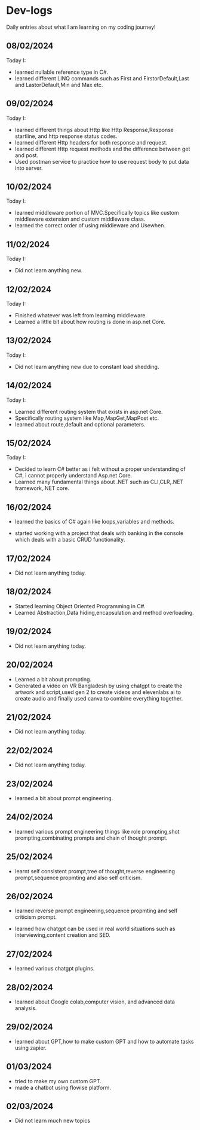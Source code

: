 # Dev-logs

Daily entries about what I am learning on my coding journey!

<h2>08/02/2024</h2>

Today I:

- learned nullable reference type in C#.
- learned different LINQ commands such as First and FirstorDefault,Last and LastorDefault,Min and Max etc.

<h2>09/02/2024</h2>

Today I:

- learned different things about Http like Http Response,Response startline, and http response status codes.
- learned different Http headers for both response and request.
- learned different Http request methods and the difference between get and post.
- Used postman service to practice how to use request body to put data into server.

<h2>10/02/2024</h2>

Today I:

- learned middleware portion of MVC.Specifically topics like custom middleware extension and custom middleware class.
- learned the correct order of using middleware and Usewhen.

<h2>11/02/2024</h2>

Today I:

- Did not learn anything new.

<h2>12/02/2024</h2>

Today I:

- Finished whatever was left from learning middleware.
- Learned a little bit about how routing is done in asp.net Core.

<h2>13/02/2024</h2>

Today I:

- Did not learn anything new due to constant load shedding.

<h2>14/02/2024</h2>

Today I:

- Learned different routing system that exists in asp.net Core.
- Specifically routing system like Map,MapGet,MapPost etc.
- learned about route,default and optional parameters.

<h2>15/02/2024</h2>

Today I:

- Decided to learn C# better as i felt without a proper understanding of C#, i cannot properly understand Asp.net Core.
- Learned many fundamental things about .NET such as CLI,CLR,.NET framework,.NET core.

<h2>16/02/2024</h2>

- learned the basics of C# again like loops,variables and methods.

- started working with a project that deals with banking in the console which deals with a basic CRUD functionality.

<h2>17/02/2024</h2>

- Did not learn anything today.

<h2>18/02/2024</h2>

- Started learning Object Oriented Programming in C#.
- Learned Abstraction,Data hiding,encapsulation and method overloading.

<h2>19/02/2024</h2>

- Did not learn anything today.

<h2>20/02/2024</h2>

- Learned a bit about prompting.
- Generated a video on VR Bangladesh by using chatgpt to create the artwork and script,used gen 2 to create videos and elevenlabs ai to create audio and finally used canva to combine everything together.

<h2>21/02/2024</h2>

- Did not learn anything today.

<h2>22/02/2024</h2>

- Did not learn anything today.

<h2>23/02/2024</h2>

- learned a bit about prompt engineering.

<h2>24/02/2024</h2>

- learned various prompt engineering things like role prompting,shot prompting,combinating prompts and chain of thought prompt.

<h2>25/02/2024</h2>

- learnt self consistent prompt,tree of thought,reverse engineering prompt,sequence propmting and also self criticism.

<h2>26/02/2024</h2>

- learned reverse prompt engineering,sequence propmting and self criticism prompt.

- learned how chatgpt can be used in real world situations such as interviewing,content creation and SE0.

<h2>27/02/2024</h2>

- learned various chatgpt plugins.

<h2>28/02/2024</h2>

- learned about Google colab,computer vision, and advanced data analysis.

<h2>29/02/2024</h2>

- learned about GPT,how to make custom GPT and how to automate tasks using zapier.

<h2>01/03/2024</h2>

- tried to make my own custom GPT.
- made a chatbot using flowise platform.

<h2>02/03/2024</h2>

- Did not learn much new topics
